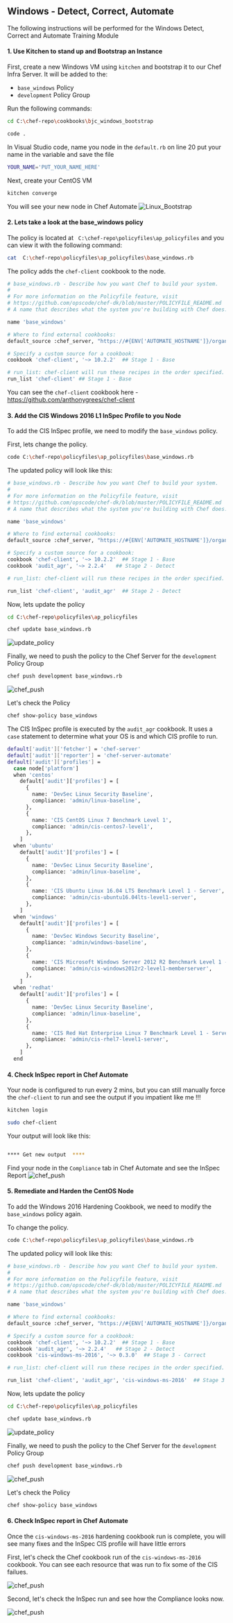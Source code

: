## Windows - Detect, Correct, Automate

The following instructions will be performed for the Windows Detect, Correct and Automate Training Module


#### 1. Use Kitchen to stand up and Bootstrap an Instance
First, create a new Windows VM using ```kitchen``` and bootstrap it to our Chef Infra Server.  It will be added to the:
- ```base_windows``` Policy
- ```development``` Policy Group

Run the following commands:

```bash
cd C:\chef-repo\cookbooks\bjc_windows_bootstrap

code .
```

In Visual Studio code, name you node in the ```default.rb``` on line 20 put your name in the variable and save the file
```bash
YOUR_NAME='PUT_YOUR_NAME_HERE'
```

Next, create your CentOS VM
```bash
kitchen converge
```

You will see your new node in Chef Automate
![Linux_Bootstrap](/images/linux_bootstrap.png)

#### 2. Lets take a look at the base_windows policy

The policy is located at ``` C:\chef-repo\policyfiles\ap_policyfiles``` and you can view it with the following command:

```bash
cat  C:\chef-repo\policyfiles\ap_policyfiles\base_windows.rb
```

The policy adds the `chef-client` cookbook to the node.
```bash
# base_windows.rb - Describe how you want Chef to build your system.
#
# For more information on the Policyfile feature, visit
# https://github.com/opscode/chef-dk/blob/master/POLICYFILE_README.md
# A name that describes what the system you're building with Chef does.

name 'base_windows'

# Where to find external cookbooks:
default_source :chef_server, "https://#{ENV['AUTOMATE_HOSTNAME']}/organizations/#{ENV['CHEF_ORG']}"

# Specify a custom source for a cookbook:
cookbook 'chef-client', '~> 10.2.2'  ## Stage 1 - Base

# run_list: chef-client will run these recipes in the order specified.
run_list 'chef-client' ## Stage 1 - Base

```

You can see the ```chef-client``` cookbook here - https://github.com/anthonygrees/chef-client


#### 3. Add the CIS Windows 2016 L1 InSpec Profile to you Node

To add the CIS InSpec profile, we need to modify the ```base_windows``` policy.

First, lets change the policy.
```bash
code C:\chef-repo\policyfiles\ap_policyfiles\base_windows.rb
```

The updated policy will look like this:
```bash
# base_windows.rb - Describe how you want Chef to build your system.
#
# For more information on the Policyfile feature, visit
# https://github.com/opscode/chef-dk/blob/master/POLICYFILE_README.md
# A name that describes what the system you're building with Chef does.

name 'base_windows'

# Where to find external cookbooks:
default_source :chef_server, "https://#{ENV['AUTOMATE_HOSTNAME']}/organizations/#{ENV['CHEF_ORG']}"

# Specify a custom source for a cookbook:
cookbook 'chef-client', '~> 10.2.2'  ## Stage 1 - Base
cookbook 'audit_agr', '~> 2.2.4'   ## Stage 2 - Detect

# run_list: chef-client will run these recipes in the order specified.

run_list 'chef-client', 'audit_agr'  ## Stage 2 - Detect

```

Now, lets update the policy
```bash
cd C:\chef-repo\policyfiles\ap_policyfiles

chef update base_windows.rb
```
![update_policy](/images/update_policy_stage2.png)

Finally, we need to push the policy to the Chef Server for the ```development``` Policy Group
```bash
chef push development base_windows.rb
```
![chef_push](/images/chef_push_stage2.png)


Let's check the Policy
```bash
chef show-policy base_windows
```

The CIS InSpec profile is executed by the ```audit_agr``` cookbook.  It uses a ```case``` statement to determine what your OS is and which CIS profile to run.

```bash
default['audit']['fetcher'] = 'chef-server'
default['audit']['reporter'] = 'chef-server-automate'
default['audit']['profiles'] =
  case node['platform']
  when 'centos'
    default['audit']['profiles'] = [
      {
        name: 'DevSec Linux Security Baseline',
        compliance: 'admin/linux-baseline',
      },
      {
        name: 'CIS CentOS Linux 7 Benchmark Level 1',
        compliance: 'admin/cis-centos7-level1',
      },
    ]
  when 'ubuntu'
    default['audit']['profiles'] = [
      {
        name: 'DevSec Linux Security Baseline',
        compliance: 'admin/linux-baseline',
      },
      {
        name: 'CIS Ubuntu Linux 16.04 LTS Benchmark Level 1 - Server',
        compliance: 'admin/cis-ubuntu16.04lts-level1-server',
      },
    ]
  when 'windows'
    default['audit']['profiles'] = [
      {
        name: 'DevSec Windows Security Baseline',
        compliance: 'admin/windows-baseline',
      },
      {
        name: 'CIS Microsoft Windows Server 2012 R2 Benchmark Level 1 - Member Server',
        compliance: 'admin/cis-windows2012r2-level1-memberserver',
      },
    ]
  when 'redhat'
    default['audit']['profiles'] = [
      {
        name: 'DevSec Linux Security Baseline',
        compliance: 'admin/linux-baseline',
      },
      {
        name: 'CIS Red Hat Enterprise Linux 7 Benchmark Level 1 - Server',
        compliance: 'admin/cis-rhel7-level1-server',
      },
    ]
  end
```


#### 4. Check InSpec report in Chef Automate

Your node is configured to run every 2 mins, but you can still manually force the ```chef-client``` to run and see the output if you impatient like me !!!

```bash
kitchen login

sudo chef-client
```

Your output will look like this:
```bash

**** Get new output  ****

```

Find your node in the ```Compliance``` tab in Chef Automate and see the InSpec Report
![chef_push](/images/inspec_stage2.png)

#### 5. Remediate and Harden the CentOS  Node

To add the Windows 2016 Hardening Cookbook, we need to modify the ```base_windows``` policy again.

To change the policy.
```bash
code C:\chef-repo\policyfiles\ap_policyfiles\base_windows.rb
```

The updated policy will look like this:
```bash
# base_windows.rb - Describe how you want Chef to build your system.
#
# For more information on the Policyfile feature, visit
# https://github.com/opscode/chef-dk/blob/master/POLICYFILE_README.md
# A name that describes what the system you're building with Chef does.

name 'base_windows'

# Where to find external cookbooks:
default_source :chef_server, "https://#{ENV['AUTOMATE_HOSTNAME']}/organizations/#{ENV['CHEF_ORG']}"

# Specify a custom source for a cookbook:
cookbook 'chef-client', '~> 10.2.2'  ## Stage 1 - Base
cookbook 'audit_agr', '~> 2.2.4'   ## Stage 2 - Detect
cookbook 'cis-windows-ms-2016', '~> 0.3.0'  ## Stage 3 - Correct

# run_list: chef-client will run these recipes in the order specified.

run_list 'chef-client', 'audit_agr', 'cis-windows-ms-2016'  ## Stage 3

```

Now, lets update the policy
```bash
cd C:\chef-repo\policyfiles\ap_policyfiles

chef update base_windows.rb
```
![update_policy](/images/update_policy_stage2.png)

Finally, we need to push the policy to the Chef Server for the ```development``` Policy Group
```bash
chef push development base_windows.rb
```
![chef_push](/images/chef_push_stage2.png)


Let's check the Policy
```bash
chef show-policy base_windows
```

#### 6. Check InSpec report in Chef Automate

Once the ```cis-windows-ms-2016``` hardening cookbook run is complete, you will see many fixes and the InSpec CIS profile will have little errors

First, let's check the Chef cookbook run of the ```cis-windows-ms-2016``` cookbook.  You can see each resource that was run to fix some of the CIS failues.

![chef_push](/images/stage3_chef_run.png)


Second, let's check the InSpec run and see how the Compliance looks now.

![chef_push](/images/stage3_inspec.png)

